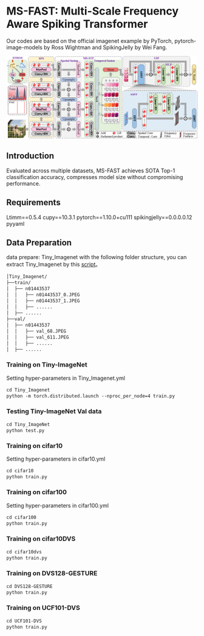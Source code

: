 # MS-FAST: Multi-Scale Frequency Aware Spiking Transformer
Our codes are based on the official imagenet example by PyTorch, pytorch-image-models by Ross Wightman and SpikingJelly by Wei Fang.
<p align="center">
<img src="/MS-FAST_Code/imgs/model1.png" width="">
</p>

## Introduction
Evaluated across multiple datasets, MS-FAST achieves SOTA Top-1 classification accuracy, compresses model size without compromising performance.

## Requirements
Ltimm==0.5.4
cupy==10.3.1
pytorch==1.10.0+cu111
spikingjelly==0.0.0.0.12
pyyaml

## Data Preparation
data prepare: Tiny_Imagenet with the following folder structure, you can extract Tiny_Imagenet by this [script](http://cs231n.stanford.edu/tiny-imagenet-200.zip)。
```
│Tiny_Imagenet/
├──train/
│  ├── n01443537
│  │   ├── n01443537_0.JPEG
│  │   ├── n01443537_1.JPEG
│  │   ├── ......
│  ├── ......
├──val/
│  ├── n01443537
│  │   ├── val_68.JPEG
│  │   ├── val_611.JPEG
│  │   ├── ......
│  ├── ......
```
### Training  on Tiny-ImageNet
Setting hyper-parameters in Tiny_Imagenet.yml

```
cd Tiny_Imagenet
python -m torch.distributed.launch --nproc_per_node=4 train.py
```

### Testing Tiny-ImageNet Val data 
```
cd Tiny_ImageNet
python test.py
```

### Training  on cifar10
Setting hyper-parameters in cifar10.yml
```
cd cifar10
python train.py
```
### Training  on cifar100
Setting hyper-parameters in cifar100.yml
```
cd cifar100
python train.py
```
### Training  on cifar10DVS
```
cd cifar10dvs
python train.py
```
### Training  on DVS128-GESTURE
```
cd DVS128-GESTURE
python train.py
```
### Training  on UCF101-DVS
```
cd UCF101-DVS
python train.py
```